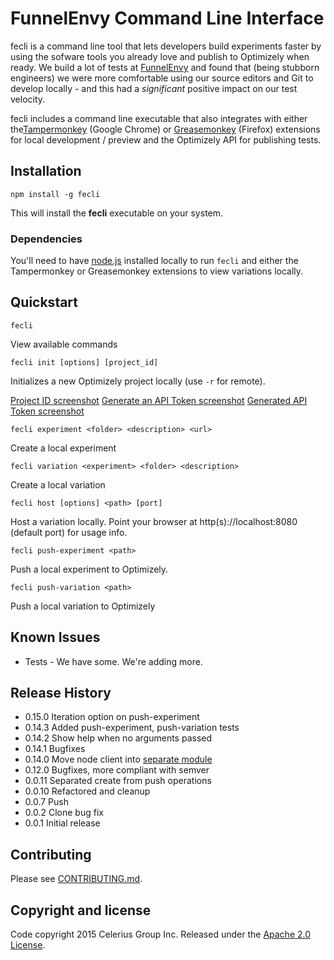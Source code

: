 # FunnelEnvy Command Line Interface


fecli is a command line tool that lets developers build experiments faster by using the sofware tools you already love and publish to Optimizely when ready. We build a lot of tests at [FunnelEnvy](http://www.funnelenvy.com) and found that (being stubborn engineers) we were more comfortable using our source editors and Git to develop locally - and this had a *significant* positive impact on our test velocity.

fecli includes a command line executable that also integrates with either the[Tampermonkey](https://chrome.google.com/webstore/detail/tampermonkey/dhdgffkkebhmkfjojejmpbldmpobfkfo?hl=en) (Google Chrome) or [Greasemonkey](https://addons.mozilla.org/en-US/firefox/addon/greasemonkey/) (Firefox) extensions for local development / preview and the Optimizely API for publishing tests.


## Installation

```
npm install -g fecli
```
This will install the __fecli__ executable on your system.

### Dependencies


You'll need to have [node.js](http://nodejs.org/) installed locally to run `fecli` and either the Tampermonkey or Greasemonkey extensions to view variations locally.

## Quickstart

```
fecli
```

View available commands

```
fecli init [options] [project_id]
```
Initializes a new Optimizely project locally (use `-r` for remote).

[Project ID screenshot](http://d.pr/i/ZBnxk)
[Generate an API Token screenshot](http://d.pr/i/cEbjam)
[Generated API Token screenshot](http://d.pr/i/D7VmsQ)

```
fecli experiment <folder> <description> <url>
```
Create a local experiment

```
fecli variation <experiment> <folder> <description>
```
Create a local variation

```
fecli host [options] <path> [port]
```
Host a variation locally. Point your browser at http(s)://localhost:8080 (default port) for usage info.

```
fecli push-experiment <path>
```
Push a local experiment to Optimizely.

```
fecli push-variation <path>
```
Push a local variation to Optimizely

## Known Issues
* Tests - We have some. We're adding more.


## Release History
* 0.15.0 Iteration option on push-experiment
* 0.14.3 Added push-experiment, push-variation tests
* 0.14.2 Show help when no arguments passed
* 0.14.1 Bugfixes
* 0.14.0 Move node client into [separate module](https://github.com/FunnelEnvy/optimizely-node)
* 0.12.0 Bugfixes, more compliant with semver
* 0.0.11 Separated create from push operations
* 0.0.10 Refactored and cleanup
* 0.0.7 Push
* 0.0.2 Clone bug fix
* 0.0.1 Initial release

## Contributing

Please see [CONTRIBUTING.md](contributing.md).

## Copyright and license

Code copyright 2015 Celerius Group Inc. Released under the [Apache 2.0 License](http://www.apache.org/licenses/LICENSE-2.0).
